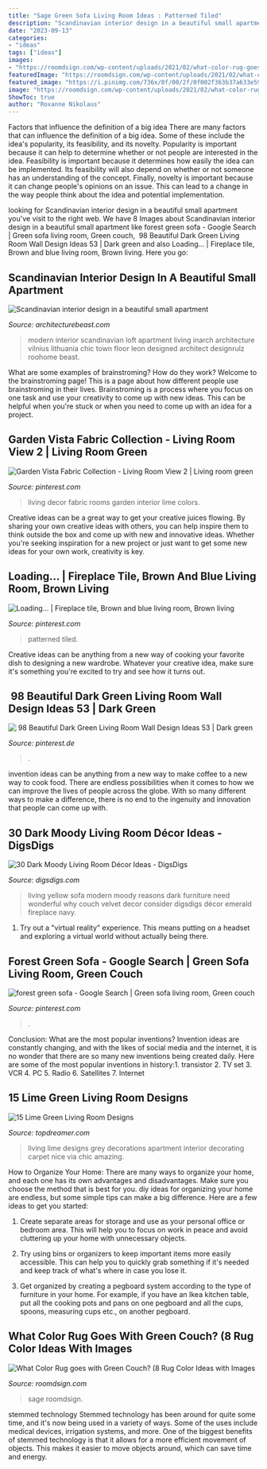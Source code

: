 ```yaml
---
title: "Sage Green Sofa Living Room Ideas : Patterned Tiled"
description: "Scandinavian interior design in a beautiful small apartment"
date: "2023-09-13"
categories:
- "ideas"
tags: ["ideas"]
images:
- "https://roomdsign.com/wp-content/uploads/2021/02/what-color-rug-goes-with-green-couch.jpg"
featuredImage: "https://roomdsign.com/wp-content/uploads/2021/02/what-color-rug-goes-with-green-couch.jpg"
featured_image: "https://i.pinimg.com/736x/0f/00/2f/0f002f363b37a633e591365bd0f2c104.jpg"
image: "https://roomdsign.com/wp-content/uploads/2021/02/what-color-rug-goes-with-green-couch.jpg"
ShowToc: true
author: "Roxanne Nikolaus"
---
```



Factors that influence the definition of a big idea
There are many factors that can influence the definition of a big idea. Some of these include the idea's popularity, its feasibility, and its novelty. Popularity is important because it can help to determine whether or not people are interested in the idea. Feasibility is important because it determines how easily the idea can be implemented. Its feasibility will also depend on whether or not someone has an understanding of the concept. Finally, novelty is important because it can change people's opinions on an issue. This can lead to a change in the way people think about the idea and potential implementation.

	

		
looking for Scandinavian interior design in a beautiful small apartment you've visit to the right web. We have 8 Images about Scandinavian interior design in a beautiful small apartment like forest green sofa - Google Search | Green sofa living room, Green couch, ️ 98 Beautiful Dark Green Living Room Wall Design Ideas 53 | Dark green and also Loading... | Fireplace tile, Brown and blue living room, Brown living. Here you go:
		
    
## Scandinavian Interior Design In A Beautiful Small Apartment

<img loading=lazy src="https://architecturebeast.com/wp-content/uploads/2016/03/Scandinavian-interior-design-in-a-beautiful-small-apartment-featured-on-Architecture-Beast-9.jpg" onerror="this.onerror=null;this.src='https://tse3.mm.bing.net/th?id=OIP.xsok_eVcPvsEHd5QnvGYQgHaLH&amp;pid=15.1';" alt="Scandinavian interior design in a beautiful small apartment">

_Source: architecturebeast.com_

>modern interior scandinavian loft apartment living inarch architecture vilnius lithuania chic town floor leon designed architect designrulz roohome beast. 

	

What are some examples of brainstroming? How do they work?
Welcome to the brainstroming page! This is a page about how different people use brainstroming in their lives. Brainstroming is a process where you focus on one task and use your creativity to come up with new ideas. This can be helpful when you're stuck or when you need to come up with an idea for a project.

    
## Garden Vista Fabric Collection - Living Room View 2 | Living Room Green

<img loading=lazy src="https://i.pinimg.com/736x/d5/a6/c5/d5a6c580eae8feadfc890b2d334244c0--colors-for-living-room-blue-and-green-living-room.jpg" onerror="this.onerror=null;this.src='https://tse3.mm.bing.net/th?id=OIP.6G5abCJTsprRqN1TjpBwsgAAAA&amp;pid=15.1';" alt="Garden Vista Fabric Collection - Living Room View 2 | Living room green">

_Source: pinterest.com_

>living decor fabric rooms garden interior lime colors. 

	

Creative ideas can be a great way to get your creative juices flowing. By sharing your own creative ideas with others, you can help inspire them to think outside the box and come up with new and innovative ideas. Whether you're seeking inspiration for a new project or just want to get some new ideas for your own work, creativity is key.

    
## Loading... | Fireplace Tile, Brown And Blue Living Room, Brown Living

<img loading=lazy src="https://i.pinimg.com/736x/0f/00/2f/0f002f363b37a633e591365bd0f2c104.jpg" onerror="this.onerror=null;this.src='https://tse4.mm.bing.net/th?id=OIP.eY0hNLavCsTBc7bRYoGZtgHaLI&amp;pid=15.1';" alt="Loading... | Fireplace tile, Brown and blue living room, Brown living">

_Source: pinterest.com_

>patterned tiled. 

	

Creative ideas can be anything from a new way of cooking your favorite dish to designing a new wardrobe. Whatever your creative idea, make sure it's something you're excited to try and see how it turns out.

    
## ️ 98 Beautiful Dark Green Living Room Wall Design Ideas 53 | Dark Green

<img loading=lazy src="https://i.pinimg.com/736x/23/ec/3d/23ec3d5223c8b5476b1d8f3e925a7ccf.jpg" onerror="this.onerror=null;this.src='https://tse1.mm.bing.net/th?id=OIP.-p2YmCzux9lGqNYKoEQloAHaJm&amp;pid=15.1';" alt="️ 98 Beautiful Dark Green Living Room Wall Design Ideas 53 | Dark green">

_Source: pinterest.de_

>. 

	

invention ideas can be anything from a new way to make coffee to a new way to cook food. There are endless possibilities when it comes to how we can improve the lives of people across the globe. With so many different ways to make a difference, there is no end to the ingenuity and innovation that people can come up with.

    
## 30 Dark Moody Living Room Décor Ideas - DigsDigs

<img loading=lazy src="https://www.digsdigs.com/photos/2016/10/03-graphite-living-room-with-a-sunny-yellow-sofa-for-an-accent.jpg" onerror="this.onerror=null;this.src='https://tse1.mm.bing.net/th?id=OIP.EpxecYs0uggWlzAs8AucwQHaKR&amp;pid=15.1';" alt="30 Dark Moody Living Room Décor Ideas - DigsDigs">

_Source: digsdigs.com_

>living yellow sofa modern moody reasons dark furniture need wonderful why couch velvet decor consider digsdigs décor emerald fireplace navy. 

	

1. Try out a "virtual reality" experience. This means putting on a headset and exploring a virtual world without actually being there.

    
## Forest Green Sofa - Google Search | Green Sofa Living Room, Green Couch

<img loading=lazy src="https://i.pinimg.com/736x/ea/13/d9/ea13d913bb6e1cafb2899055b9aa7533.jpg" onerror="this.onerror=null;this.src='https://tse1.mm.bing.net/th?id=OIP.CpVMa__bSS1YAZfwbGd58wHaLH&amp;pid=15.1';" alt="forest green sofa - Google Search | Green sofa living room, Green couch">

_Source: pinterest.com_

>. 

	

Conclusion: What are the most popular inventions?
Invention ideas are constantly changing, and with the likes of social media and the internet, it is no wonder that there are so many new inventions being created daily. Here are some of the most popular inventions in history:1. transistor 2. TV set 3. VCR 4. PC 5. Radio 6. Satellites 7. Internet 
    
## 15 Lime Green Living Room Designs

<img loading=lazy src="http://www.topdreamer.com/wp-content/uploads/2015/01/decorations-livingroom-amazing-white-living-room-ideas-and-cool-white-dums-pendant-lamps-plus-green-shade-table-lamps-also-rugs-also-nice-soft-grey-comfortable-fabric-sectional-sofas-and-chic-small-c1-718x937.jpg" onerror="this.onerror=null;this.src='https://tse1.mm.bing.net/th?id=OIP.9yXtarFFwkqCKXLEC3tHuwHaJq&amp;pid=15.1';" alt="15 Lime Green Living Room Designs">

_Source: topdreamer.com_

>living lime designs grey decorations apartment interior decorating carpet nice via chic amazing. 

	

How to Organize Your Home: There are many ways to organize your home, and each one has its own advantages and disadvantages. Make sure you choose the method that is best for you.
diy ideas for organizing your home are endless, but some simple tips can make a big difference. Here are a few ideas to get you started:
1. Create separate areas for storage and use as your personal office or bedroom area. This will help you to focus on work in peace and avoid cluttering up your home with unnecessary objects.

2. Try using bins or organizers to keep important items more easily accessible. This can help you to quickly grab something if it's needed and keep track of what's where in case you lose it.

3. Get organized by creating a pegboard system according to the type of furniture in your home. For example, if you have an Ikea kitchen table, put all the cooking pots and pans on one pegboard and all the cups, spoons, measuring cups etc., on another pegboard.

    
## What Color Rug Goes With Green Couch? (8 Rug Color Ideas With Images

<img loading=lazy src="https://roomdsign.com/wp-content/uploads/2021/02/what-color-rug-goes-with-green-couch.jpg" onerror="this.onerror=null;this.src='https://tse4.mm.bing.net/th?id=OIP.j1UhDjknynSHrOyUFKEDxwHaEK&amp;pid=15.1';" alt="What Color Rug goes with Green Couch? (8 Rug Color Ideas with Images">

_Source: roomdsign.com_

>sage roomdsign. 

	

stemmed technology
Stemmed technology has been around for quite some time, and it's now being used in a variety of ways. Some of the uses include medical devices, irrigation systems, and more. One of the biggest benefits of stemmed technology is that it allows for a more efficient movement of objects. This makes it easier to move objects around, which can save time and energy.


